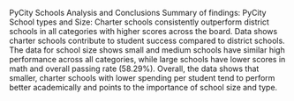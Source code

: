  PyCity Schools Analysis and Conclusions
Summary of findings:
PyCity School types and Size: Charter schools consistently outperform district schools in all categories with higher scores across the board. Data shows charter schools contribute to student success compared to district schools. 
The data for school size shows small and medium schools have similar high performance across all categories, while large schools have lower scores in math and overall passing rate (58.29%).
Overall, the data shows that smaller, charter schools with lower spending per student tend to perform better academically and points to the importance of school size and type.

